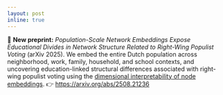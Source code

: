 ```yaml
---
layout: post
inline: true
---
```


🎉 **New preprint:** *Population-Scale Network Embeddings Expose Educational Divides in Network Structure Related to Right-Wing Populist Voting* (arXiv 2025).  We embed the entire Dutch population across neighborhood, work, family, household, and school contexts, and uncovering education-linked structural differences associated with right-wing populist voting using the [dimensional interpretability of node embeddings](https://ieeexplore.ieee.org/abstract/document/10591463). 👉 https://arxiv.org/abs/2508.21236




